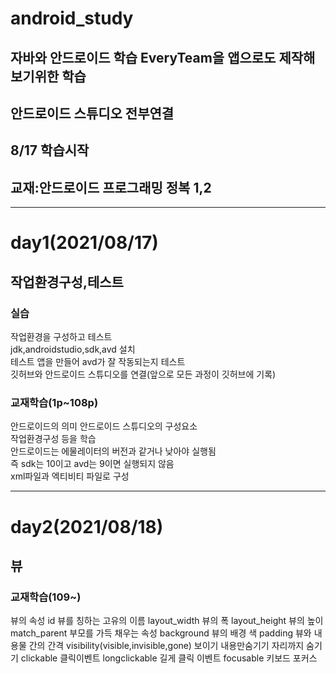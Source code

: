 
# android_study  
## 자바와 안드로이드 학습 EveryTeam을 앱으로도 제작해보기위한 학습  
## 안드로이드 스튜디오 전부연결  
## 8/17 학습시작  
## 교재:안드로이드 프로그래밍 정복 1,2  
<hr>  

# day1(2021/08/17)  
## 작업환경구성,테스트  
### 실습
작업환경을 구성하고 테스트  
jdk,androidstudio,sdk,avd 설치  
테스트 앱을 만들어 avd가 잘 작동되는지 테스트  
깃허브와 안드로이드 스튜디오를 연결(앞으로 모든 과정이 깃허브에 기록)  
### 교재학습(1p~108p)
안드로이드의 의미 안드로이드 스튜디오의 구성요소  
작업환경구성 등을 학습  
안드로이드는 에물레이터의 버전과 같거나 낮아야 실행됨  
즉 sdk는 10이고 avd는 9이면 실행되지 않음  
xml파일과 엑티비티 파일로 구성  

<hr>

# day2(2021/08/18)
## 뷰
### 교재학습(109~)
뷰의 속성
id 뷰를 칭하는 고유의 이름
layout_width 뷰의 폭
layout_height 뷰의 높이
match_parent 부모를 가득 채우는 속성
background 뷰의 배경 색
padding 뷰와 내용물 간의 간격
visibility(visible,invisible,gone) 보이기 내용만숨기기 자리까지 숨기기
clickable 클릭이벤트
longclickable 길게 클릭 이벤트
focusable 키보드 포커스

